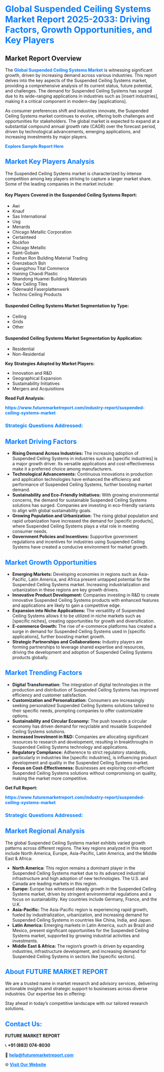 <h1 style="color: #007BFF;">Global Suspended Ceiling Systems Market Report 2025-2033: Driving Factors, Growth Opportunities, and Key Players</h1>

<section id="overview">
<h2>Market Report Overview</h2>
<p>The <a href="https://www.futuremarketreport.com/industry-report/suspended-ceiling-systems-market" style="color: #007BFF; text-decoration: none;"><strong>Global Suspended Ceiling Systems Market</strong></a> is witnessing significant growth, driven by increasing demand across various industries. This report delves into the key aspects of the Suspended Ceiling Systems market, providing a comprehensive analysis of its current status, future potential, and challenges. The demand for Suspended Ceiling Systems has surged due to its wide-ranging applications in industries such as [insert industries], making it a critical component in modern-day [applications].</p>
<p>As consumer preferences shift and industries innovate, the Suspended Ceiling Systems market continues to evolve, offering both challenges and opportunities for stakeholders. The global market is expected to expand at a substantial compound annual growth rate (CAGR) over the forecast period, driven by technological advancements, emerging applications, and increasing investments by major players.</p>
</section>

<section id="overview">
<p><a href="https://www.futuremarketreport.com/request-sample/reportId=30787" style="color: #007BFF; text-decoration: none;"><strong>Explore Sample Report Here</strong></a></p>
</section>

<section id="key-players">
<h2 style="color: #007BFF;">Market Key Players Analysis</h2>
<p>The Suspended Ceiling Systems market is characterized by intense competition among key players striving to capture a larger market share. Some of the leading companies in the market include:</p>
<h4>Key Players Covered in the Suspended Ceiling Systems Report:</h4>
<ul><li>Awi</li><li>Knauf</li><li>Sas International</li><li>Usg</li><li>Menards</li><li>Chicago Metallic Corporation</li><li>Certainteed</li><li>Rockfon</li><li>Chicago Metallic</li><li>Saint-Gobain</li><li>Foshan Ron Building Material Trading</li><li>Grenzebach Bsh</li><li>Guangzhou Tital Commerce</li><li>Haining Chaodi Plastic</li><li>Shandong Huamei Building Materials</li><li>New Ceiling Tiles</li><li>Odenwald Faserplattenwerk</li><li>Techno Ceiling Products</li></ul>
<h4>Suspended Ceiling Systems Market Segmentation by Type:</h4>
<ul><li>Ceiling</li><li>Grids</li><li>Other</li></ul>

<h4>Suspended Ceiling Systems Market Segmentation by Application:</h4>
<ul><li>Residential</li><li>Non-Residential</li></ul>
<p><strong>Key Strategies Adopted by Market Players:</strong></p>
<ul>
<li>Innovation and R&D</li>
<li>Geographical Expansion</li>
<li>Sustainability Initiatives</li>
<li>Mergers and Acquisitions</li>
</ul>
</section>

<section>
<p><strong>Read Full Analysis: </strong></p><a href="https://www.futuremarketreport.com/industry-report/suspended-ceiling-systems-market" style="color: #007BFF; text-decoration: none;"><strong>https://www.futuremarketreport.com/industry-report/suspended-ceiling-systems-market</strong></a>
<h3 style="color: #007BFF;">Strategic Questions Addressed:</h3>
</section>

<section id="driving-factors">
<h2 style="color: #007BFF;">Market Driving Factors</h2>
<ul>
<li><strong>Rising Demand Across Industries:</strong> The increasing adoption of Suspended Ceiling Systems in industries such as [specific industries] is a major growth driver. Its versatile applications and cost-effectiveness make it a preferred choice among manufacturers.</li>
<li><strong>Technological Advancements:</strong> Continuous innovations in production and application technologies have enhanced the efficiency and performance of Suspended Ceiling Systems, further boosting market demand.</li>
<li><strong>Sustainability and Eco-Friendly Initiatives:</strong> With growing environmental concerns, the demand for sustainable Suspended Ceiling Systems solutions has surged. Companies are investing in eco-friendly variants to align with global sustainability goals.</li>
<li><strong>Growing Population and Urbanization:</strong> The rising global population and rapid urbanization have increased the demand for [specific products], where Suspended Ceiling Systems plays a vital role in meeting consumer needs.</li>
<li><strong>Government Policies and Incentives:</strong> Supportive government regulations and incentives for industries using Suspended Ceiling Systems have created a conducive environment for market growth.</li>
</ul>
</section>

<section id="growth-opportunities">
<h2 style="color: #007BFF;">Market Growth Opportunities</h2>
<ul>
<li><strong>Emerging Markets:</strong> Developing economies in regions such as Asia-Pacific, Latin America, and Africa present untapped potential for the Suspended Ceiling Systems market. Increasing industrialization and urbanization in these regions are key growth drivers.</li>
<li><strong>Innovative Product Development:</strong> Companies investing in R&D to create innovative Suspended Ceiling Systems products with enhanced features and applications are likely to gain a competitive edge.</li>
<li><strong>Expansion into Niche Applications:</strong> The versatility of Suspended Ceiling Systems allows it to be utilized in niche markets such as [specific niches], creating opportunities for growth and diversification.</li>
<li><strong>E-commerce Growth:</strong> The rise of e-commerce platforms has created a surge in demand for Suspended Ceiling Systems used in [specific applications], further boosting market growth.</li>
<li><strong>Strategic Partnerships and Collaborations:</strong> Industry players are forming partnerships to leverage shared expertise and resources, driving the development and adoption of Suspended Ceiling Systems products globally.</li>
</ul>
</section>

<section id="trending-factors">
<h2 style="color: #007BFF;">Market Trending Factors</h2>
<ul>
<li><strong>Digital Transformation:</strong> The integration of digital technologies in the production and distribution of Suspended Ceiling Systems has improved efficiency and customer satisfaction.</li>
<li><strong>Customization and Personalization:</strong> Consumers are increasingly seeking personalized Suspended Ceiling Systems solutions tailored to their specific needs, prompting companies to offer customizable options.</li>
<li><strong>Sustainability and Circular Economy:</strong> The push towards a circular economy has driven demand for recyclable and reusable Suspended Ceiling Systems solutions.</li>
<li><strong>Increased Investment in R&D:</strong> Companies are allocating significant resources to research and development, resulting in breakthroughs in Suspended Ceiling Systems technology and applications.</li>
<li><strong>Regulatory Compliance:</strong> Adherence to strict regulatory standards, particularly in industries like [specific industries], is influencing product development and quality in the Suspended Ceiling Systems market.</li>
<li><strong>Focus on Cost-Effectiveness:</strong> Businesses are exploring cost-efficient Suspended Ceiling Systems solutions without compromising on quality, making the market more competitive.</li>
</ul>
</section>

<section>
<p><strong>Get Full Report: </strong></p><a href="https://www.futuremarketreport.com/industry-report/suspended-ceiling-systems-market" style="color: #007BFF; text-decoration: none;"><strong>https://www.futuremarketreport.com/industry-report/suspended-ceiling-systems-market</strong></a>
<h3 style="color: #007BFF;">Strategic Questions Addressed:</h3>
</section>


<section id="regional-analysis">
<h2 style="color: #007BFF;">Market Regional Analysis</h2>
<p>The global Suspended Ceiling Systems market exhibits varied growth patterns across different regions. The key regions analyzed in this report include North America, Europe, Asia-Pacific, Latin America, and the Middle East & Africa:</p>
<ul>
<li><strong>North America:</strong> This region remains a dominant player in the Suspended Ceiling Systems market due to its advanced industrial infrastructure and high adoption of new technologies. The U.S. and Canada are leading markets in this region.</li>
<li><strong>Europe:</strong> Europe has witnessed steady growth in the Suspended Ceiling Systems market, driven by stringent environmental regulations and a focus on sustainability. Key countries include Germany, France, and the U.K.</li>
<li><strong>Asia-Pacific:</strong> The Asia-Pacific region is experiencing rapid growth, fueled by industrialization, urbanization, and increasing demand for Suspended Ceiling Systems in countries like China, India, and Japan.</li>
<li><strong>Latin America:</strong> Emerging markets in Latin America, such as Brazil and Mexico, present significant opportunities for the Suspended Ceiling Systems market, supported by growing industrial activities and investments.</li>
<li><strong>Middle East & Africa:</strong> The region’s growth is driven by expanding industries, infrastructure development, and increasing demand for Suspended Ceiling Systems in sectors like [specific sectors].</li>
</ul>
</section>

<footer>
<h2 style="color: #007BFF;">About FUTURE MARKET REPORT</h2>
<p>We are a trusted name in market research and advisory services, delivering actionable insights and strategic support to businesses across diverse industries. Our expertise lies in offering:</p>

<p>Stay ahead in today’s competitive landscape with our tailored research solutions.</p>

<h2 style="color: #007BFF;">Contact Us:</h2>
<p><strong>FUTURE MARKET REPORT</strong></p>
<p>📞 <strong>+91 (883) 074-8030</strong></p>
<p>📧 <strong><a href="mailto:help@futuremarketreport.com" style="color: #007BFF;">help@futuremarketreport.com</a></strong></p>
<p>🌐 <strong><a href="https://www.futuremarketreport.com/" style="color: #007BFF;">Visit Our Website</a></strong></p>
</footer>